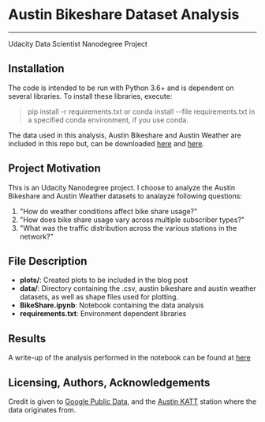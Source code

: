 # Austin Bikeshare Dataset Analysis
***
Udacity Data Scientist Nanodegree Project


## Installation
The code is intended to be run with Python 3.6+ and is dependent on several libraries. To install these libraries, execute:
> pip install -r requirements.txt
or 
> conda install --file requirements.txt
in a specified conda environment, if you use conda.

The data used in this analysis, Austin Bikeshare and Austin Weather are included in this repo but, can be downloaded [here](https://www.kaggle.com/jboysen/austin-bike) and [here](https://www.kaggle.com/grubenm/austin-weather).

## Project Motivation
This is an Udacity Nanodegree project. I choose to analyze the Austin Bikeshare and Austin Weather datasets to analayze following questions:
1. "How do weather conditions affect bike share usage?"
2. "How does bike share usage vary across multiple subscriber types?"
3. "What was the traffic distribution across the various stations in the network?"


## File Description
* **plots/**:  Created plots to be included in the blog post
* **data/**: Directory containing the .csv, austin bikeshare and austin weather datasets, as well as shape files used for plotting.
* **BikeShare.ipynb**: Notebook containing the data analysis
* **requirements.txt**: Environment dependent libraries

## Results
A write-up of the analysis performed in the notebook can be found at [here](https://mcjohnson2315.medium.com/how-to-use-a-bike-share-system-a9d6acbedefe) 

## Licensing, Authors, Acknowledgements
Credit is given to [Google Public Data](https://www.google.com/publicdata/directory), and the [Austin KATT](https://forecast.weather.gov/MapClick.php?lat=30.31667&lon=-97.76667#.X-HwostKi3I) station where the data originates from.